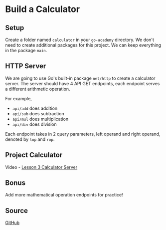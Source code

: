 # Build a Calculator

## Setup

Create a folder named `calculator` in your `go-academy` directory. We don't need to create additional packages for this project. We can keep everything in the package `main`.

## HTTP Server

We are going to use Go's built-in package `net/http` to create a calculator server. The server should have 4 API GET endpoints, each endpoint serves a different arithmetic operation.

For example,

* `api/add` does addition
* `api/sub` does subtraction
* `api/mul` does multiplication
* `api/div` does division

Each endpoint takes in 2 query parameters, left operand and right operand, denoted by `lop` and `rop`.

## Project Calculator

Video - [Lesson 3 Calculator Server](https://youtu.be/_baFDzyZxPg)

## Bonus

Add more mathematical operation endpoints for practice!

## Source

[GitHub](https://github.com/calvinfeng/go-academy/tree/master/calculator)

